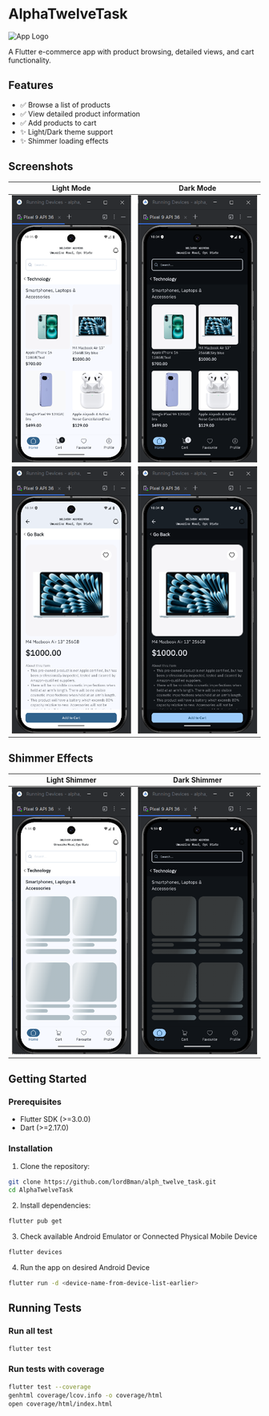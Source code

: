 # AlphaTwelveTask

![App Logo](assets/logo.png)

A Flutter e-commerce app with product browsing, detailed views, and cart functionality.

## Features

- ✅ Browse a list of products
- ✅ View detailed product information
- ✅ Add products to cart
- ✨ Light/Dark theme support
- ✨ Shimmer loading effects

## Screenshots

| Light Mode                              | Dark Mode                             |
|-----------------------------------------|---------------------------------------|
| ![Light](screenshots/home_light.png)    | ![Dark](screenshots/home_dark.png)    |
| ![Light](screenshots/details_light.png) | ![Dark](screenshots/details_dark.png) |

## Shimmer Effects

| Light Shimmer                           | Dark Shimmer                          |
|-----------------------------------------|---------------------------------------|
| ![Light](screenshots/shimmer_light.png) | ![Dark](screenshots/shimmer_dark.png) |

## Getting Started

### Prerequisites

- Flutter SDK (>=3.0.0)
- Dart (>=2.17.0)

### Installation

1. Clone the repository:
```bash
git clone https://github.com/lordBman/alph_twelve_task.git
cd AlphaTwelveTask
```
2. Install dependencies:
```bash
flutter pub get
```
3. Check available Android Emulator or Connected Physical Mobile Device
```bash
flutter devices
```

4. Run the app on desired Android Device
```bash
flutter run -d <device-name-from-device-list-earlier>
```

## Running Tests

### Run all test
```bash
flutter test
```

### Run tests with coverage
```bash
flutter test --coverage
genhtml coverage/lcov.info -o coverage/html
open coverage/html/index.html
```


